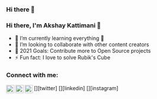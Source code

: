 ### Hi there 👋

### Hi there, I'm Akshay Kattimani 👋

- 🌱 I’m currently learning everything 🤣
- 👯 I’m looking to collaborate with other content creators
- 🥅 2021 Goals: Contribute more to Open Source projects
- ⚡ Fun fact: I love to solve Rubik's Cube

### Connect with me:

[<img align="left" alt="akshayy_ak | Twitter" width="22px" src="https://cdn.jsdelivr.net/npm/simple-icons@v3/icons/twitter.svg" />][twitter]
[<img align="left" alt="akshay-kattimani-716539190 | LinkedIn" width="22px" src="https://cdn.jsdelivr.net/npm/simple-icons@v3/icons/linkedin.svg" />][linkedin]
[<img align="left" alt="akshayy_ak | Instagram" width="22px" src="https://cdn.jsdelivr.net/npm/simple-icons@v3/icons/instagram.svg" />][instagram]
